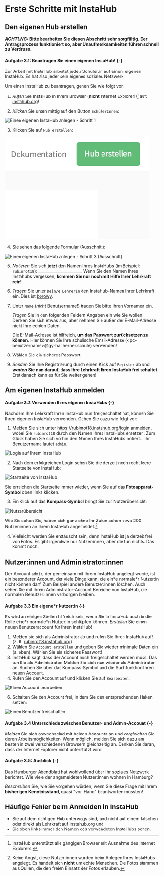 
# Erste Schritte mit InstaHub

## Den eigenen Hub erstellen

***ACHTUNG:* Bitte bearbeiten Sie diesen Abschnitt sehr sorgfältig. Der Antragsprozess funktioniert so, aber Unaufmerksamkeiten führen schnell zu Verdruss.**

#### Aufgabe 3.1: Beantragen Sie einen eigenen InstaHub! {-}

Zur Arbeit mit InstaHub arbeitet jede:r Schüler\:in auf einem eigenen InstaHub. Es hat also jeder sein eigenes soziales Netzwerk.

Um einen InstaHub zu beantragen, gehen Sie wie folgt vor:

1. *Rufen* Sie InstaHub in Ihrem Browser (**nicht** Internet Explorer!)[^20] auf: [instahub.org](https://instahub.org/)!

   [^20]: InstaHub unterstützt alle gängigen Browser mit Ausnahme des Internet Explorers.

2. *Klicken* Sie unten mittig auf den Button `SchülerInnen`:

![Einen eigenen InstaHub anlegen - Schritt 1](Assets/03-CreateInstahub-1.png)

3. Klicken Sie auf `Hub erstellen`:

![Einen eigenen InstaHub anlegen - Schritt 2](Assets/03-CreateInstaHub-2.png)

4. Sie sehen das folgende Formular (Ausschnitt):

![Einen eigenen InstaHub anlegen - Schritt 3 (Ausschnitt)](Assets/03-CreateInstaHub-3.png)

5. _Notieren_ Sie sich __jetzt__ den Namen Ihres InstaHubs (im Beispiel: `rubinrot18`): ______________________. Wenn Sie den Namen Ihres Instahubs vergessen, **kommen Sie nur noch mit Hilfe Ihrer Lehrkraft rein!**

6. _Tragen_ Sie unter `Dein/e LehrerIn` den InstaHub-Namen Ihrer Lehrkraft ein. Dies ist <u>borowy</u>.

7. Unter `Name` (_nicht_ Benutzername!) tragen Sie bitte Ihren Vornamen ein. 

   _Tragen_ Sie in den folgenden Feldern Angaben ein wie Sie wollen. Denken Sie sich etwas aus, aber nehmen Sie außer der E-Mail-Adresse nicht Ihre echten Daten. 

   Die E-Mail-Adresse ist hilfreich, **um das Passwort zurücksetzen zu können**. Hier können Sie Ihre schulische Email-Adresse (\<pc-benutzername>@gy-har.herner.schule) verwenden!

9. Wählen Sie ein sicheres Passwort. 

10. _Senden_ Sie Ihre Registrierung durch einen Klick auf `Register` ab und ***warten* Sie nun darauf, dass Ihre Lehrkraft Ihren InstaHub frei schaltet**. Erst danach kann es für Sie weiter gehen!

## Am eigenen InstaHub anmelden

#### Aufgabe 3.2 Verwenden Ihres eigenen InstaHubs {-}

Nachdem Ihre Lehrkraft Ihren InstaHub nun freigeschaltet hat, können Sie Ihren eigenen InstaHub verwenden. Gehen Sie dazu wie folgt vor:

1. Melden Sie sich unter https://rubinrot18.instahub.org/login anmelden, wobei Sie `rubinrot18` durch den Namen Ihres InstaHubs ersetzen. Zum Glück haben Sie sich vorhin den Namen Ihres InstaHubs notiert... Ihr Benutzername lautet `admin`.

![Login auf Ihrem InstaHub](Assets/03-LogInInstaHub-1.png)

2. Nach dem erfolgreichen Login sehen Sie die derzeit noch recht leere Startseite von InstaHub:

![Startseite von InstaHub](Assets/03-LogInInstaHub-2.png)

   Sie erreichen die Startseite immer wieder, wenn Sie auf das **Fotoapparat-Symbol** oben links klicken.

3. Ein Klick auf das **Kompass-Symbol** bringt Sie zur Nutzerübersicht:

![Nutzerübersicht](Assets/03-LogInInstaHub-3.png)

   Wie Sie sehen Sie, haben sich ganz ohne Ihr Zutun schon etwa 200 Nutzer\:innen an Ihrem InstaHub angemeldet.[^21]

[^21]:Keine Angst, diese Nutzer\:innen wurden beim Anlegen Ihres InstaHubs angelegt. Es handelt sich **nicht** um echte Menschen. Die Fotos stammen aus Qullen, die den freien Einsatz der Fotos erlauben.

4. Vielleicht werden Sie enttäuscht sein, denn InstaHub ist ja derzeit frei von Fotos. Es gibt irgendwie nur Nutzer\:innen, aber die tun nichts. Das kommt noch.

## Nutzer\:innen und Administrator\:innen

Der Account `admin`, der gemeinsam mit Ihrem InstaHub angelegt wurde, ist ein besonderer Account, der viele Dinge kann, die ein\*e normale\*r Nutzer\:in nicht können darf. Zum Beispiel andere Benutzer\:innen löschen. Auch sehen Sie mit Ihrem Administrator-Account Bereiche von InstaHub, die normalen Benutzer\:innen verborgen bleiben. 

#### Aufgabe 3.3 Ein eigene\*r Nutzer\:in {-}

Es wird an einigen Stellen hilfreich sein, wenn Sie in InstaHub auch in die Rolle eine\*r normale\*n Nutzer\:in schlüpfen können.  *Erstellen* Sie einen neuen Benutzeraccount für Ihren InstaHub! 

1. Melden sie sich als Administrator ab und rufen Sie Ihren InstaHub auf! (z. B. [rubinrot18.instahub.org]())
2. Wählen Sie `Account erstellen` und geben Sie wieder minimale Daten ein (s.  oben). Wählen Sie ein sicheres Passwort!
3. InstaHub sagt, dass der Account noch freigeschaltet werden muss. Das tun Sie als Administrator: Melden Sie sich nun wieder als Administrator an. Suchen Sie über das Kompass-Symbol und die Suchfunktion Ihren neuen Account.
4. Rufen Sie den Account auf und klicken Sie auf `Bearbeiten`:

![Einen Account bearbeiten](Assets/03-NeuerUser-1.png)

6. Schalten Sie den Account frei, in dem Sie den entsprechenden Haken setzen:

![Einen Benutzer freischalten](Assets/03-NeuerUser-2.png)

#### Aufgabe 3.4 Unterschiede zwischen Benutzer- und Admin-Account {-}

*Melden* Sie sich abwechselnd mit beiden Accounts an und *vergleichen* Sie deren Arbeitsmöglichkeiten! Wenn möglich, melden Sie sich dazu am besten in zwei verschiedenen Browsern gleichzeitig an. Denken Sie daran, dass der Internet Explorer nicht unterstützt wird.

#### Aufgabe 3.5: Ausblick {-}
Das Hamburger Abendblatt hat wohlwollend über Ihr soziales Netzwerk berichtet. Wie viele der angemeldeten Nutzer\:innen wohnen in Hamburg? 

_Beschreiben_ Sie, wie Sie vorgehen würden, wenn Sie diese Frage mit Ihrem **bisherigen Kenntnisstand**, quasi "von Hand" beantworten müssten!

## Häufige Fehler beim Anmelden in InstaHub


- Sie auf dem richtigen Hub unterwegs sind, und nicht auf einem falschen oder direkt als Lehrkraft auf instahub.org und 
- Sie oben links immer den Namen des verwendeten InstaHubs sehen.
